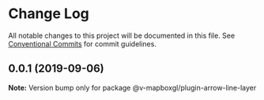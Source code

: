 # Change Log

All notable changes to this project will be documented in this file.
See [Conventional Commits](https://conventionalcommits.org) for commit guidelines.

## 0.0.1 (2019-09-06)

**Note:** Version bump only for package @v-mapboxgl/plugin-arrow-line-layer
